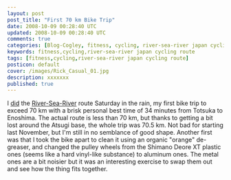 ```yaml
---           
layout: post
post_title: "First 70 km Bike Trip"
date: 2008-10-09 00:28:40 UTC
updated: 2008-10-09 00:28:40 UTC
comments: true
categories: [Blog-Cogley, fitness, cycling, river-sea-river japan cycling route]
keywords: fitness,cycling,river-sea-river japan cycling route
tags: [fitness,cycling,river-sea-river japan cycling route]
posticon: default
cover: /images/Rick_Casual_01.jpg
description: xxxxxxx
published: true
---
```

 
I [did](http://rick.cogley.info/goodies/reference/cogley-cycling-training-log.php) the [River-Sea-River](http://maps.google.com/maps/ms?ie=UTF8&hl=en&msa=0&msid=103784915361440638280.000455562e15ff1532d54&z=11) route Saturday in the rain, my first bike trip to exceed 70 km with a brisk personal best time of 34 minutes from Totsuka to Enoshima. The actual route is less than 70 km, but thanks to getting a bit lost around the Atsugi base, the whole trip was 70.5 km. Not bad for starting last November, but I'm still in no semblance of good shape. Another first was that I took the bike apart to clean it using an organic "orange" de-greaser, and changed the pulley wheels from the Shimano Deore XT plastic ones (seems like a hard vinyl-like substance) to aluminum ones. The metal ones are a bit noisier but it was an interesting exercise to swap them out and see how the thing fits together.<br /><br />